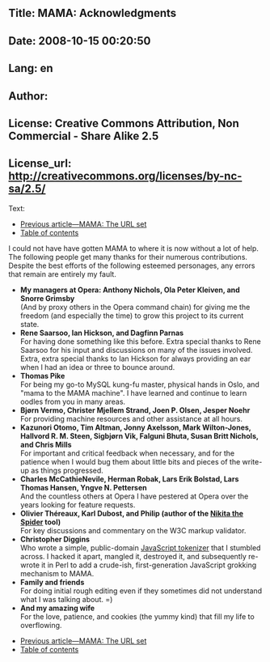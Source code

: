 Title: MAMA: Acknowledgments
----
Date: 2008-10-15 00:20:50
----
Lang: en
----
Author: 
----
License: Creative Commons Attribution, Non Commercial - Share Alike 2.5
----
License_url: http://creativecommons.org/licenses/by-nc-sa/2.5/
----
Text:

<ul class="seriesNav">
<li class="prev"><a href="http://dev.opera.com/articles/view/mama-the-url-set/" rel="prev" title="link to the previous article in the series">Previous article&#8212;MAMA: The URL set</a></li>
<li><a href="http://dev.opera.com/articles/view/mama/#tableofcontents" rel="index">Table of contents</a></li>
</ul>

<p>I could not have have gotten MAMA to where it is now without a lot of help. 
The following people get many thanks for their numerous contributions. Despite 
the best efforts of the following esteemed personages, any errors that remain 
are entirely my fault.</p>

<ul>
    <li><strong>My managers at Opera: Anthony Nichols, Ola Peter Kleiven, and Snorre Grimsby</strong><br />
        (And by proxy others in the Opera command chain) for giving me the freedom (and especially the time) 
        to grow this project to its current state.</li>
    <li><strong>Rene Saarsoo, Ian Hickson, and Dagfinn Parnas</strong><br /> 
        For having done something like this before. Extra special thanks to Rene Saarsoo for his input and discussions on 
        many of the issues involved. Extra, extra special thanks to Ian Hickson for always providing an ear when I had 
        an idea or three to bounce around.</li>
    <li><strong>Thomas Pike</strong><br />
        For being my go-to MySQL kung-fu master, physical hands in Oslo, and &quot;mama to the MAMA machine&quot;. I have learned and 
        continue to learn oodles from you in many areas.</li>
    <li><strong>Bj&#xF8;rn Vermo, Christer Mjellem Strand, Joen P. Olsen, Jesper Noehr</strong><br />
        For providing machine resources and other assistance at all hours.</li>
    <li><strong>Kazunori Otomo, Tim Altman, Jonny Axelsson, Mark Wilton-Jones, Hallvord R. M. Steen, Sigbj&#xF8;rn Vik,
        Falguni Bhuta, Susan Britt Nichols, and Chris Mills</strong><br />
        For important and critical feedback when necessary, and for the patience when I would bug them about little 
        bits and pieces of the write-up as things progressed.</li>
    <li><strong>Charles McCathieNevile, Herman Robak, Lars Erik Bolstad, Lars Thomas Hansen, Yngve N. Pettersen</strong><br />
        And the countless others at Opera I have pestered at Opera over the years looking for feature requests.</li>
    <li><strong>Olivier Th&#xE9;reaux, Karl Dubost, and Philip (author of the <a href="http://nikitathespider.com/">Nikita 
        the Spider</a> tool)</strong><br />
        For key discussions and commentary on the W3C markup validator.</li>
    <li><strong>Christopher Diggins</strong><br />
        Who wrote a simple, public-domain <a href="http://www.cdiggins.com/tokenizer.html">JavaScript tokenizer</a>
        that I stumbled across. I hacked it apart, mangled it, destroyed it, and subsequently re-wrote it in Perl to add a crude-ish, 
        first-generation JavaScript grokking mechanism to MAMA.</li> 
    <li><strong>Family and friends</strong><br />
        For doing initial rough editing even if they sometimes did not understand what I was talking about. =)</li>
    <li><strong>And my amazing wife</strong><br />
        For the love, patience, and cookies (the yummy kind) that fill my life to overflowing.</li>
</ul>

<ul class="seriesNav">
<li class="prev"><a href="http://dev.opera.com/articles/view/mama-the-url-set/" rel="prev" title="link to the previous article in the series">Previous article&#8212;MAMA: The URL set</a></li>
<li><a href="http://dev.opera.com/articles/view/mama/#tableofcontents" rel="index">Table of contents</a></li>
</ul>
